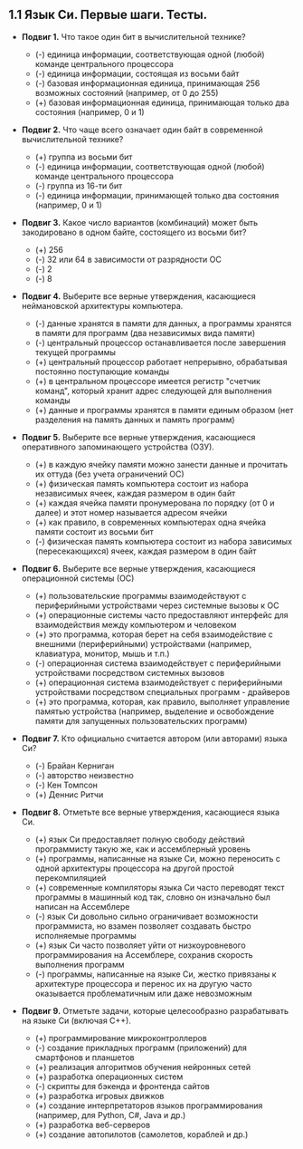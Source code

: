 ## 1.1 Язык Си. Первые шаги. Тесты.
* **Подвиг 1.** Что такое один бит в вычислительной технике?
    * (-) единица информации, соответствующая одной (любой) команде центрального процессора
    * (-) единица информации, состоящая из восьми байт
    * (-) базовая информационная единица, принимающая 256 возможных состояний (например, от 0 до 255)
    * (+) базовая информационная единица, принимающая только два состояния (например, 0 и 1)
  
* **Подвиг 2.** Что чаще всего означает один байт в современной вычислительной технике?
    * (+) группа из восьми бит
    * (-) единица информации, соответствующая одной (любой) команде центрального процессора
    * (-) группа из 16-ти бит
    * (-) единица информации, принимающей только два состояния (например, 0 и 1)

* **Подвиг 3.** Какое число вариантов (комбинаций) может быть закодировано в одном байте, состоящего из восьми бит?
    * (+) 256
    * (-) 32 или 64 в зависимости от разрядности ОС
    * (-) 2
    * (-) 8

* **Подвиг 4.** Выберите все верные утверждения, касающиеся неймановской архитектуры компьютера.
    * (-) данные хранятся в памяти для данных, а программы хранятся в памяти для программ (два независимых вида памяти)
    * (-) центральный процессор останавливается после завершения текущей программы
    * (+) центральный процессор работает непрерывно, обрабатывая постоянно поступающие команды
    * (+) в центральном процессоре имеется регистр "счетчик команд", который хранит адрес следующей для выполнения команды
    * (+) данные и программы хранятся в памяти единым образом (нет разделения на память данных и память программ)

* **Подвиг 5.** Выберите все верные утверждения, касающиеся оперативного запоминающего устройства (ОЗУ).
    * (+) в каждую ячейку памяти можно занести данные и прочитать их оттуда (без учета ограничений ОС)
    * (+) физическая память компьютера состоит из набора независимых ячеек, каждая размером в один байт
    * (+) каждая ячейка памяти пронумерована по порядку (от 0 и далее) и этот номер называется адресом ячейки
    * (+) как правило, в современных компьютерах одна ячейка памяти состоит из восьми бит
    * (-) физическая память компьютера состоит из набора зависимых (пересекающихся) ячеек, каждая размером в один байт

* **Подвиг 6.** Выберите все верные утверждения, касающиеся операционной системы (ОС)
    * (+) пользовательские программы взаимодействуют с периферийными устройствами через системные вызовы к ОС
    * (+) операционные системы часто предоставляют интерфейс для взаимодействия между компьютером и человеком
    * (+) это программа, которая берет на себя взаимодействие с внешними (периферийными) устройствами (например, клавиатура, монитор, мышь и т.п.)
    * (-) операционная система взаимодействует с периферийными устройствами посредством системных вызовов
    * (+) операционная система взаимодействует с периферийными устройствами посредством специальных программ - драйверов
    * (+) это программа, которая, как правило, выполняет управление памятью устройства (например, выделение и освобождение памяти для запущенных пользовательских программ)

* **Подвиг 7.** Кто официально считается автором (или авторами) языка Си?
    * (-) Брайан Керниган
    * (-) авторство неизвестно
    * (-) Кен Томпсон
    * (+) Деннис Ритчи

* **Подвиг 8.** Отметьте все верные утверждения, касающиеся языка Си.
    * (+) язык Си предоставляет полную свободу действий программисту такую же, как и ассемблерный уровень
    * (+) программы, написанные на языке Си, можно переносить с одной архитектуры процессора на другой простой перекомпиляцией
    * (+) современные компиляторы языка Си часто переводят текст программы в машинный код так, словно он изначально был написан на Ассемблере
    * (-) язык Си довольно сильно ограничивает возможности программиста, но взамен позволяет создавать быстро исполняемые программы
    * (+) язык Си часто позволяет уйти от низкоуровневого программирования на Ассемблере, сохранив скорость выполнения программ
    * (-) программы, написанные на языке Си, жестко привязаны к архитектуре процессора и перенос их на другую часто оказывается проблематичным или даже невозможным

* **Подвиг 9.** Отметьте задачи, которые целесообразно разрабатывать на языке Си (включая С++).
    * (+) программирование микроконтроллеров
    * (-) создание прикладных программ (приложений) для смартфонов и планшетов
    * (+) реализация алгоритмов обучения нейронных сетей
    * (+) разработка операционных систем
    * (-) скрипты для бэкенда и фронтенда сайтов
    * (+) разработка игровых движков
    * (+) создание интерпретаторов языков программирования (например, для Python, C#, Java и др.)
    * (+) разработка веб-серверов
    * (+) создание автопилотов (самолетов, кораблей и др.)